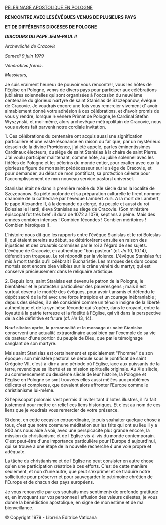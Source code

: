 [PÈLERINAGE APOSTOLIQUE EN POLOGNE](http://www.vatican.va/holy_father/john_paul_ii/travels/sub_index1979/trav_poland-1979_it.htm)

**RENCONTRE AVEC LES ÉVÊQUES VENUS DE PLUSIEURS PAYS**

**ET DE DIFFÉRENTS DIOCÈSES DE POLOGNE**

***DISCOURS DU PAPE JEAN-PAUL II***

*Archevêché de Cracovie*

*Samedi 9 juin 1979*

*Vénérables frères.*

*Messieurs,*

Je suis vraiment heureux de pouvoir vous rencontrer, vous les hôtes de l'Eglise en Pologne, venus de divers pays pour participer aux célébrations jubilaires solennelles qui sont organisées à l'occasion du neuvième centenaire du glorieux martyre de saint Stanislas de Szczepanow, évêque de Cracovie. Je voudrais encore une fois vous remercier vivement d' avoir aimablement donné votre adhésion à ces célébrations, et d'avoir promis de vous y rendre, lorsque le vénéré Primat de Pologne, le Cardinal Stefan Wyszynski, et moi-même, alors archevêque métropolitain de Cracovie, nous vous avions fait parvenir notre cordiale invitation.

1\. Ces célébrations du centenaire ont acquis aussi une signification particulière et une vaste résonance en raison du fait que, par un mystérieux dessein de la divine Providence, j'ai été appelé, par les éminentissimes Cardinaux électeurs, du siège de saint Stanislas à la chaire de saint Pierre. J'ai voulu participer maintenant, comme hôte, au jubilé solennel avec les fidèles de Pologne et les pèlerins du monde entier, pour exalter avec eux la glorieuse figure de mon saint prédécesseur sur le siège de Cracovie, et pour demander, au début de mon pontificat, sa protection céleste pour l'accomplissement de mon nouveau service pastoral universel.

Stanislas était né dans la première moitié du XIe siècle dans la localité de Szczepanow. Sa piété profonde et sa préparation culturelle le firent nommer chanoine de la cathédrale par l'évêque Lambert Zula. A la mort de Lambert, le pape Alexandre II, à la demande du clergé, du peuple et aussi du roi Boleslas le Hardi, éleva Stanislas au siège de Cracovie. (Son ministère épiscopal fut très bref : il dura de 1072 à 1079, sept ans à peine. Mais des années combien intenses ! Combien fécondes ! Combien méritoires ! Combien héroïques !).

L'histoire nous dit que les rapports entre l'évêque Stanislas et le roi Boleslas II, qui étaient sereins au début, se détériorèrent ensuite en raison des injustices et des cruautés commises par le roi à l'égard de ses sujets. L'évêque de Cracovie, en authentique "bon pasteur" (cf. *Jn* 10, 10.14), défendit son troupeau. Le roi répondit par la violence. L'évêque Stanislas fut mis à mort tandis qu'il célébrait l'Eucharistie. Les marques des durs coups mortels sont encore bien visibles sur le crâne vénéré du martyr, qui est conservé précieusement dans le reliquaire artistique.

2\. Depuis lors, saint Stanislas est devenu le patron de la Pologne, le bienfaiteur et le protecteur particulieur des pauvres gens ; mais il est surtout devenu le modèle des évêques, pour avoir transmis et défendu le dépôt sacré de la foi avec une force intrépide et un courage inébranlable ; depuis des siècles, il a été considéré comme un témoin insigne de la liberté authentique et de la synthèse féconde qui s'opère, dans le croyant, entre la loyauté à la patrie terrestre et la fidélité à l'Eglise, qui vit dans la perspective de la cité définitive et future (cf. *He* 13, 14).

Neuf siècles après, la personnalité et le message de saint Stanislas conservent une actualité extraordinaire aussi bien par l'exemple de sa vie de pasteur d'une portion du peuple de Dieu, que par le témoignage sanglant de son martyre.

Mais saint Stanislas est certainement et spécialement "l'homme" de son époque : son ministère pastoral se déroule sous le pontificat de saint Grégoire VII, c'est-à-dire à une période où l'Eglise, face aux puissants de la terre, revendique sa liberté et sa mission spirituelle originale. Au XIe siècle, au commencement du deuxième siècle de leur histoire, la Pologne et l'Eglise en Pologne se sont trouvées elles aussi mêlées aux problêmes délicats et complexes, que devaient alors affronter l'Europe comme le christianisme lui-même.

Si l'épiscopat polonais s'est permis d'inviter tant d'hôtes illustres, il l'a fait justement pour mettre en relief ces liens historiques. Et c'est au nom de ces liens que je voudrais vous remercier de votre présence.

Si donc, en cette occasion extraordinaire, je puis souhaiter quelque chose à tous, c'est que notre commune méditation sur les faits qui ont eu lieu il y a 900 ans nous aide à voir, avec une perspicacité plus grande encore, la mission du christianisme et de l'Eglise vis-à-vis du monde contemporain. C'est peut-être d'une importance particulière pour l'Europe d'aujourd'hui, qui se trouve à une étape de la nouvelle recherche d'une voie propre et adéquate.

La tâche du christianisme et de l'Eglise ne peut consister en autre chose qu'en une participation créatrice à ces efforts. C'est de cette manière seulement, et non d'une autre, que peut s'exprimer et se traduire notre sollicitude pour préserver et pour sauvegarder le patrimoine chrétien de l'Europe et de chacun des pays européens.

Je vous renouvelle par ces souhaits mes sentiments de profonde gratitude et, en invoquant sur vos personnes l'effusion des valeurs célestes, je vous donne la bénédiction apostolique, en signe de mon estime et de ma bienveillance.

© Copyright 1979 - Libreria Editrice Vaticana